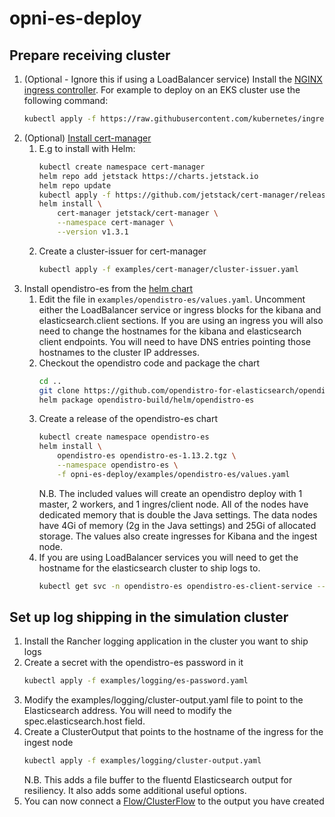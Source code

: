 # opni-es-deploy

## Prepare receiving cluster
1) (Optional - Ignore this if using a LoadBalancer service) Install the [NGINX ingress controller](https://kubernetes.github.io/ingress-nginx/deploy/).  For example to deploy on an EKS cluster use the following command:
    ```sh
    kubectl apply -f https://raw.githubusercontent.com/kubernetes/ingress-nginx/controller-v0.46.0/deploy/static/provider/aws/deploy.yaml
    ```
1) (Optional) [Install cert-manager](https://cert-manager.io/docs/installation/kubernetes/)
    1) E.g to install with Helm:
        ```sh
        kubectl create namespace cert-manager
        helm repo add jetstack https://charts.jetstack.io
        helm repo update
        kubectl apply -f https://github.com/jetstack/cert-manager/releases/download/v1.3.1/cert-manager.crds.yaml
        helm install \
            cert-manager jetstack/cert-manager \
            --namespace cert-manager \
            --version v1.3.1
        ```
    1) Create a cluster-issuer for cert-manager
        ```sh
        kubectl apply -f examples/cert-manager/cluster-issuer.yaml
        ```
1) Install opendistro-es from the [helm chart](https://github.com/opendistro-for-elasticsearch/opendistro-build/tree/main/helm)
    1) Edit the file in `examples/opendistro-es/values.yaml`.  Uncomment either the LoadBalancer service or ingress blocks for the kibana and elasticsearch.client sections.  If you are using an ingress you will also need to change the hostnames for the kibana and elasticsearch client endpoints.  You will need to have DNS entries pointing those hostnames to the cluster IP addresses.
    1) Checkout the opendistro code and package the chart
        ```sh
        cd ..
        git clone https://github.com/opendistro-for-elasticsearch/opendistro-build.git
        helm package opendistro-build/helm/opendistro-es
        ```
    1) Create a release of the opendistro-es chart
        ```sh
        kubectl create namespace opendistro-es
        helm install \
            opendistro-es opendistro-es-1.13.2.tgz \
            --namespace opendistro-es \
            -f opni-es-deploy/examples/opendistro-es/values.yaml
        ```
        N.B. The included values will create an opendistro deploy with 1 master, 2 workers, and 1 ingres/client node.  All of the nodes have dedicated memory that is double the Java settings.  The data nodes have 4Gi of memory (2g in the Java settings) and 25Gi of allocated storage.
        The values also create ingresses for Kibana and the ingest node.
    1) If you are using LoadBalancer services you will need to get the hostname for the elasticsearch cluster to ship logs to.
        ```sh
        kubectl get svc -n opendistro-es opendistro-es-client-service --output jsonpath='{.status.loadBalancer.ingress[0].hostname}'
        ```

## Set up log shipping in the simulation cluster
1) Install the Rancher logging application in the cluster you want to ship logs
1) Create a secret with the opendistro-es password in it
    ```sh
    kubectl apply -f examples/logging/es-password.yaml
    ```
1) Modify the examples/logging/cluster-output.yaml file to point to the Elasticsearch address.  You will need to modify the spec.elasticsearch.host field.
1) Create a ClusterOutput that points to the hostname of the ingress for the ingest node
    ```sh
    kubectl apply -f examples/logging/cluster-output.yaml
    ```
    N.B. This adds a file buffer to the fluentd Elasticsearch output for resiliency.  It also adds some additional useful options.
1) You can now connect a [Flow/ClusterFlow](https://banzaicloud.com/docs/one-eye/logging-operator/configuration/flow/) to the output you have created